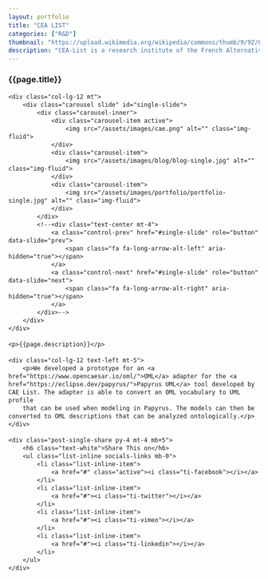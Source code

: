 ```yaml
---
layout: portfolio
title: "CEA LIST"
categories: ["R&D"]
thumbnail: "https://upload.wikimedia.org/wikipedia/commons/thumb/9/92/LOGO_CEA_ORIGINAL.svg/1200px-LOGO_CEA_ORIGINAL.svg.png"
description: "CEA-List is a research institute of the French Alternative Energies and Atomic Energy Commission."
---
```

<div class="col-lg-8 text-center">
	<h3 class="mb-3 mt">{{page.title}}</h3>

	<div class="col-lg-12 mt">
		<div class="carousel slide" id="single-slide">
			<div class="carousel-inner">
				<div class="carousel-item active">
					<img src="/assets/images/cae.png" alt="" class="img-fluid">
				</div>
				<div class="carousel-item">
					<img src="/assets/images/blog/blog-single.jpg" alt="" class="img-fluid">
				</div>
				<div class="carousel-item">
					<img src="/assets/images/portfolio/portfolio-single.jpg" alt="" class="img-fluid">
				</div>
			</div>
			<!--<div class="text-center mt-4">
				<a class="control-prev" href="#single-slide" role="button" data-slide="prev">
					<span class="fa fa-long-arrow-alt-left" aria-hidden="true"></span>
				</a>
				<a class="control-next" href="#single-slide" role="button" data-slide="next">
					<span class="fa fa-long-arrow-alt-right" aria-hidden="true"></span>
				</a>
			</div>-->
		</div>
	</div>

	<p>{{page.description}}</p>

	<div class="col-lg-12 text-left mt-5">
		<p>We developed a prototype for an <a href="https://www.opencaesar.io/oml/">OML</a> adapter for the <a href="https://eclipse.dev/papyrus/">Papyrus UML</a> tool developed by CAE List. The adapter is able to convert an OML vocabulary to UML profile
		that can be used when modeling in Papyrus. The models can then be converted to OML descriptions that can be analyzed ontologically.</p>
	</div>

	<div class="post-single-share py-4 mt-4 mb+5">
		<h6 class="text-white">Share This on</h6>
		<ul class="list-inline socials-links mb-0">
			<li class="list-inline-item">
				<a href="#" class="active"><i class="ti-facebook"></i></a>
			</li>
			<li class="list-inline-item">
				<a href="#"><i class="ti-twitter"></i></a>
			</li>
			<li class="list-inline-item">
				<a href="#"><i class="ti-vimeo"></i></a>
			</li>
			<li class="list-inline-item">
				<a href="#"><i class="ti-linkedin"></i></a>
			</li>
		</ul>
	</div>
</div>
